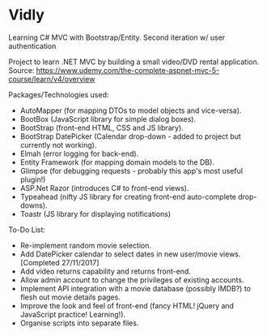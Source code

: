 # Vidly
Learning C# MVC with Bootstrap/Entity. Second iteration w/ user authentication

Project to learn .NET MVC by building a small video/DVD rental application. Source: https://www.udemy.com/the-complete-aspnet-mvc-5-course/learn/v4/overview

Packages/Technologies used:

* AutoMapper (for mapping DTOs to model objects and vice-versa).
* BootBox (JavaScript library for simple dialog boxes).
* BootStrap (front-end HTML, CSS and JS library).
* BootStrap DatePicker (Calendar drop-down - added to project but currently not working).
* Elmah (error logging for back-end).
* Entity Framework (for mapping domain models to the DB).
* Glimpse (for debugging requests - probably this app's most useful plugin!)
* ASP.Net Razor (introduces C# to front-end views).
* Typeahead (nifty JS library for creating front-end auto-complete drop-downs).
* Toastr (JS library for displaying notifications)

To-Do List:

* Re-implement random movie selection.
* Add DatePicker calendar to select dates in new user/movie views. [Completed 27/11/2017]
* Add video returns capability and returns front-end.
* Allow admin account to change the privileges of existing accounts.
* Implement API integration with a movie database (possibly IMDB?) to flesh out movie details pages.
* Improve the look and feel of front-end (fancy HTML! jQuery and JavaScript practice! Learning!).
* Organise scripts into separate files.


